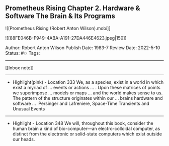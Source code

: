 ## Prometheus Rising Chapter 2. Hardware & Software The Brain & Its Programs 

![[Prometheus Rising (Robert Anton Wilson).mobi]]

![[88FE046B-F949-4ABA-A191-27DA446E4623.jpeg|150]]

Author: Robert Anton Wilson
Publish Date: 1983-7
Review Date: 2022-5-10
Status: #💥
Tags: 

___

[[Inbox note]]

___

- Highlight(pink) - Location 333
We, as a species, exist in a world in which exist a myriad of ... events or actions ... . Upon these matrices of points we superimpose ... models or maps ... and the world makes sense to us. The pattern of the structure originates within our ... brains hardware and software ...  Persinger and Lafreniere, Space-Time Transients and Unusual Events 

___

- Highlight - Location 348
We will, throughout this book, consider the human brain a kind of bio-computer—an electro-colloidal computer, as distinct from the electronic or solid-state computers which exist outside our heads.